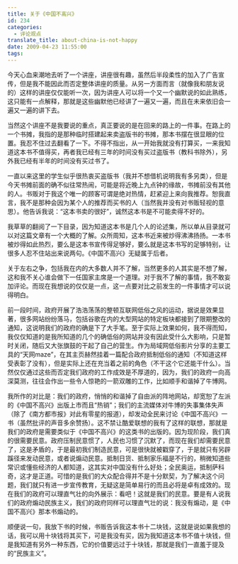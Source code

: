 ```yaml
---
title: 关于《中国不高兴》
id: 234
categories:
  - 评论观点
translate_title: about-china-is-not-happy
date: 2009-04-23 11:55:00
tags:
---
```


今天心血来潮地去听了一个讲座，讲座很有趣，虽然后半段柔性的加入了广告宣传，但是我不能因此而否定整体讲座的质量。从另一方面而言（就像我和朋友说的）这样的讲座仅仅能听一次，因为讲座人可以将一个又一个幽默说的如此熟练，这只能有一点解释，那就是这些幽默他已经讲了一遍又一遍，而且在未来依旧会一遍又一遍的讲下去。

当然这个讲座不是我要说的重点，真正要说的是在回来的路上的一件事。在路上的一个书摊，我指的是那种临时搭建起来卖盗版书的书摊，那本书摆在很显眼的位置。我忍不住过去翻看了一下。不得不指出，从一开始我就没有打算买，一来我知道这本书不值得买，再者我已经有三年的时间没有买过盗版书（教科书除外），另外我已经有半年的时间没有买过书了。

一直以来这里的学生似乎很热衷买盗版书（我并不想借机说明我有多另类），但是今天书摊前面的确不似往常热闹，可能是将近晚上九点钟的缘故，书摊前没有其他的人。书贩对于我这个唯一的顾客可谓是绝对热情，赶紧迎上来向我推荐。恕我直言，我不是那种会因为某个人的推荐而买书的人（当然我并没有对书贩轻视的意思）。他告诉我说：“这本书卖的很好”，诚然这本书是不可能卖得不好的。

我草草的翻阅了一下目录，因为知道这本书是几个人的论述集，所以单从目录就可以对这篇文章有一个大概的了解。众所周知，这本书近来被炒得沸沸扬扬。一本书被炒得如此热烈，要么是这本书宣传得足够好，要么就是这本书写的足够特别，让很多人忍不住站出来说两句。《中国不高兴》无疑属于后者。

关于左右之争，包括我在内的大多数人并不了解，当然更多的人其实是不想了解，这和我不关心谁会做下一任国家主席是一个道理。对于我不了解的事情，我不敢妄加评论。而现在我想说的仅仅是一点，这一点要对比之前发生的一件事情才可以说得明白。

前一段时间，政府开展了浩浩荡荡的整顿互联网低俗之风的运动，据说是效果显著，很多网站纷纷落马，包括谷歌在内的大型网站的特定板块都接到了限期整改的通知，这说明我们的政府的确是下了大手笔。至于实际上效果如何，我不得而知，我仅仅知道的是我所知道的几个的确低俗的网站并没有因此受什么大影响，只是暂时关闭，随后又大张旗鼓的干起了自己的营生。作为局域网低俗影片分享的主要工具的“天网maze”，在其主页赫然挂着一篇配合政府抵制低俗的通知（不知道这样受表彰了没有），但是实际上还在充当着之前的角色（不干这个它还能干什么）。当然仅仅通过这些而否定我们政府的工作成效是不厚道的，因为，我们的政府一向高深莫测，往往会作出一些令人惊艳的一箭双雕的工作，比如顺手和谐掉了牛博网。

我所作的对比是：我们的政府，悄悄的和谐掉了自由派的阵地网站，却宽恕了左派的《中国不高兴》出版上市而且“热销”；我们的主流媒体对牛博的失事集体失声（除了《南方都市报》对此有零星的报道），却发动全民来讨论《中国不高兴》一书（虽然批评的声音多余赞扬）。这不禁让酷爱联想的我有了这样的联想，那就是我们的政府是需要类似于《中国不高兴》的这类书的出版的。因为现阶段，我们真的很需要民意。政府压制民意惯了，人民也习惯了沉默了，而现在我们却需要民意了，这是矛盾的，于是最初我们制造民意，可是很快就被戳穿了，于是就只有另辟蹊径来发动民意，或者说煽动民意。抵制日货、抵制家乐福是不行的，稍微知道些常识或懂些经济的人都知道，这其实对中国没有什么好处；全民奥运，抵制萨科奇，这才是正道。可惜的是我们的大众配合得并不是十分默契，为了解决这个问题，我们就只有进一步宣传教育，无疑这是简单易行的而且必将是卓有成效的。现在我们的政府可以理直气壮的向外展示：看吧！这就是我们的民意。要是有人说我们的政府煽动民族主义，我们的政府同样可以理直气壮的说：我没有煽动，是《中国不高兴》那本书煽动的。

顺便说一句，我放下书的时候，书贩告诉我这本书十二块钱，这就是说如果我想的话，我可以用十块钱将其买下，可是我没有买，因为我知道这本书不值十块钱，但是我知道有另外一种东西，它的价值要远过于十块钱，那就是我们一直羞于提及的“民族主义”。